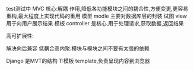 

test测试中
MVC
核心:解耦
作用,降低各功能模块之间的耦合性,方便变更,更容易重构,最大程度上实现代码的重用
模型 modle   主要对数据库层的封装
试图 view   用于向用户展示结果
模板  controller   是核心,用于处理请求,获取数据,返回结果

高可扩展性:

解决向后兼容
低耦合高内聚:模块与模块之间不要有太强的依赖


Django   是MVT的结构
T:模板  template,负责呈现内容到浏览器
